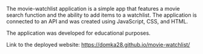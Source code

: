 The movie-watchlist application is a simple app that features 
a movie search function and the ability to add items to a watchlist. 
The application is connected to an API and was created using JavaScript, CSS, and HTML.

The application was developed for educational purposes.

Link to the deployed website: https://domka28.github.io/movie-watchlist/

